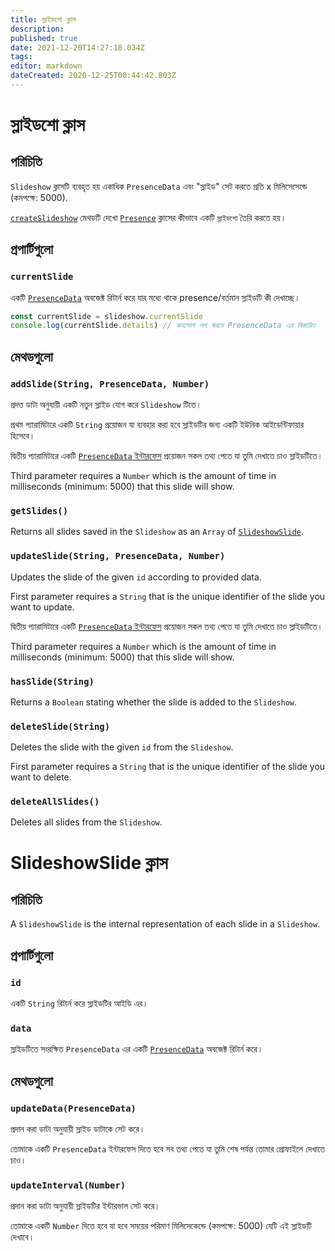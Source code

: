 ```yaml
---
title: স্লাইডশো ক্লাস
description:
published: true
date: 2021-12-20T14:27:18.034Z
tags:
editor: markdown
dateCreated: 2020-12-25T00:44:42.803Z
---
```


# স্লাইডশো ক্লাস

## পরিচিতি

`Slideshow` ক্লাসটি ব্যবহৃত হয় একাধিক `PresenceData` এবং "স্লাইড" সেট করতে প্রতি x মিলিসেসেন্ডে (কমপক্ষে: 5000).

[`createSlideshow`](/dev/presence/class#createslideshow) মেথডটি দেখো [`Presence`](/dev/presence/class) ক্লাসের কীভাবে একটি `স্লাইডশো` তৈরি করতে হয়।

## প্রপার্টিগুলো

### `currentSlide`

একটি [`PresenceData`](/dev/presence/class#presencedata-interface) অবজেক্ট রিটার্ন করে যার মধ্যে থাকে presence/বর্তমান স্লাইডটি কী দেখাচ্ছে।

```ts
const currentSlide = slideshow.currentSlide
console.log(currentSlide.details) // কনসোল লগ করবে PresenceData এর বিস্তারিত
```

## মেথডগুলো

### `addSlide(String, PresenceData, Number)`

প্রদত্ত ডাটা অনুযায়ী একটি নতুন স্লাইড যোগ করে `Slideshow` টিতে।

প্রথম প্যারামিটারে একটি `String` প্রয়োজন যা ব্যবহার করা হবে স্লাইডটির জন্য একটি ইউনিক আইডেন্টিফায়ার হিসেবে।

দ্বিতীয় প্যারামিটারে একটি [`PresenceData` ইন্টারফেস](/dev/presence/class#presencedata-interface) প্রয়োজন সকল তথ্য পেতে যা তুমি দেখাতে চাও স্লাইডটিতে।

Third parameter requires a `Number` which is the amount of time in milliseconds (minimum: 5000) that this slide will show.

### `getSlides()`

Returns all slides saved in the `Slideshow` as an `Array` of [`SlideshowSlide`](#slideshowslide-class).

### `updateSlide(String, PresenceData, Number)`

Updates the slide of the given `id` according to provided data.

First parameter requires a `String` that is the unique identifier of the slide you want to update.

দ্বিতীয় প্যারামিটারে একটি [`PresenceData` ইন্টারফেস](/dev/presence/class#presencedata-interface) প্রয়োজন সকল তথ্য পেতে যা তুমি দেখাতে চাও স্লাইডটিতে।

Third parameter requires a `Number` which is the amount of time in milliseconds (minimum: 5000) that this slide will show.

### `hasSlide(String)`

Returns a `Boolean` stating whether the slide is added to the `Slideshow`.

### `deleteSlide(String)`

Deletes the slide with the given `id` from the `Slideshow`.

First parameter requires a `String` that is the unique identifier of the slide you want to delete.

### `deleteAllSlides()`

Deletes all slides from the `Slideshow`.

# SlideshowSlide ক্লাস

## পরিচিতি

A `SlideshowSlide` is the internal representation of each slide in a `Slideshow`.

## প্রপার্টিগুলো

### `id`

একটি `String` রিটার্ন করে স্লাইডটির আইডি এর।

### `data`

স্লাইডটিতে সংরক্ষিত `PresenceData` এর একটি [`PresenceData`](/dev/presence/class#presencedata-interface) অবজেক্ট রিটার্ন করে।

## মেথডগুলো

### `updateData(PresenceData)`

প্রদান করা ডাটা অনুযায়ী স্লাইড ডাটাকে সেট করে।

তোমাকে একটি `PresenceData` ইন্টারফেস দিতে হবে সব তথ্য পেতে যা তুমি শেষ পর্যন্ত তোমার প্রোফাইলে দেখাতে চাও।

### `updateInterval(Number)`

প্রদান করা ডাটা অনুযায়ী স্লাইডটির ইন্টারভাল সেট করে।

তোমাকে একটি `Number` দিতে হবে যা হবে সময়ের পরিমাণ মিলিসেকেন্ডে (কমপক্ষে: 5000) যেটি এই স্লাইডটি দেখাবে।
